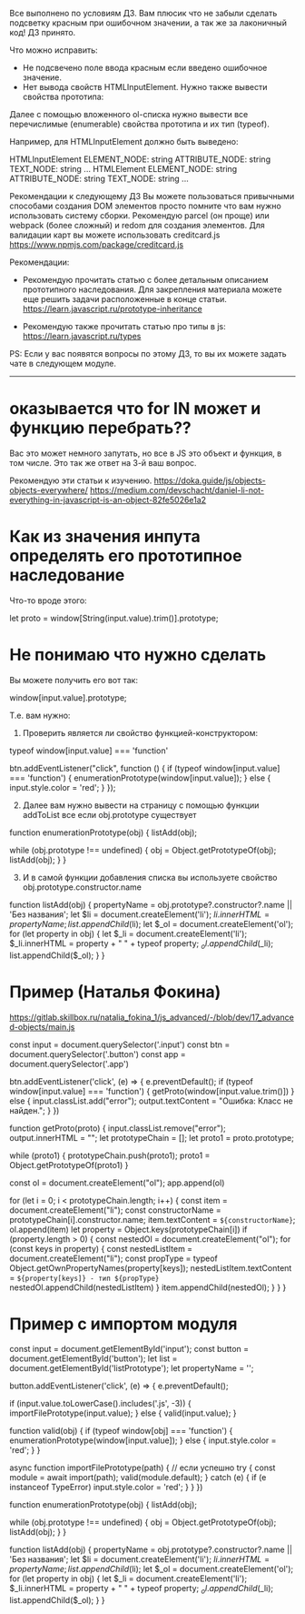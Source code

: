 Все выполнено по условиям ДЗ. Вам плюсик что не забыли сделать подсветку красным при ошибочном значении, а так же за лаконичный код! ДЗ принято.

Что можно исправить:
- Не подсвечено поле ввода красным если введено ошибочное значение.
- Нет вывода свойств HTMLInputElement. Нужно также вывести свойства прототипа:

Далее с помощью вложенного ol-списка нужно вывести все перечислимые (enumerable) свойства прототипа и их тип (typeof).

Например, для HTMLInputElement должно быть выведено:

HTMLInputElement
    ELEMENT_NODE: string
    ATTRIBUTE_NODE: string
    TEXT_NODE: string
    ...
HTMLElement
    ELEMENT_NODE: string
    ATTRIBUTE_NODE: string
    TEXT_NODE: string
    ...


Рекомендации к следующему ДЗ
Вы можете пользоваться привычными способами создания DOM элементов просто помните что вам нужно использовать систему сборки. Рекомендую parcel (он проще) или webpack (более сложный) и redom для создания элементов. Для валидации карт вы можете использовать creditcard.js
https://www.npmjs.com/package/creditcard.js

Рекомендации:
- Рекомендую прочитать статью с более детальным описанием прототипного наследования. Для закрепления материала можете еще решить задачи расположенные в конце статьи.
https://learn.javascript.ru/prototype-inheritance

- Рекомендую также прочитать статью про типы в js:
https://learn.javascript.ru/types

PS: Если у вас появятся вопросы по этому ДЗ, то вы их можете задать чате в следующем модуле.


---
# оказывается что for IN может и функцию перебрать??
Вас это может немного запутать, но все в JS это объект и функция, в том числе. Это так же ответ на 3-й ваш вопрос.

Рекомендую эти статьи к изучению.
https://doka.guide/js/objects-objects-everywhere/
https://medium.com/devschacht/daniel-li-not-everything-in-javascript-is-an-object-82fe5026e1a2

# Как из значения инпута определять его прототипное наследование
Что-то вроде этого:

let proto = window[String(input.value).trim()].prototype;

# Не понимаю что нужно сделать
Вы можете получить его вот так:

window[input.value].prototype;

Т.е. вам нужно:

1. Проверить является ли свойство функцией-конструктором:

typeof window[input.value] === 'function'


btn.addEventListener("click", function () {
  if (typeof window[input.value] === 'function') {
    enumerationPrototype(window[input.value]);
  }
  else {
    input.style.color = 'red';
  }
});


2. Далее вам нужно вывести на страницу с помощью функции addToList все если obj.prototype существует

function enumerationPrototype(obj) {
  listAdd(obj);

  while (obj.prototype !== undefined) {
    obj = Object.getPrototypeOf(obj);
    listAdd(obj);
  }
}

3. И в самой функции добавления списка вы используете свойство obj.prototype.constructor.name

function listAdd(obj) {
  propertyName = obj.prototype?.constructor?.name || 'Без названия';
  let $li = document.createElement('li');
  $li.innerHTML = propertyName;
  list.appendChild($li);
  let $_ol = document.createElement('ol');
  for (let property in obj) {
    let $_li = document.createElement('li');
    $_li.innerHTML = property + " " + typeof property;
    $_ol.appendChild($_li);
    list.appendChild($_ol);
  }
}

# Пример (Наталья Фокина)
https://gitlab.skillbox.ru/natalia_fokina_1/js_advanced/-/blob/dev/17_advanced-objects/main.js

const input = document.querySelector('.input')
const btn = document.querySelector('.button')
const app = document.querySelector('.app')

btn.addEventListener('click', (e) => {
  e.preventDefault();
  if (typeof window[input.value] === 'function') {
    getProto(window[input.value.trim()])
  } else {
    input.classList.add("error");
    output.textContent = "Ошибка: Класс не найден.";
  }
})

function getProto(proto) {
  input.classList.remove("error");
  output.innerHTML = "";
  let prototypeChain = [];
  let proto1 = proto.prototype;

  while (proto1) {
    prototypeChain.push(proto1);
    proto1 = Object.getPrototypeOf(proto1)
  }

  const ol = document.createElement("ol");
  app.append(ol)

  for (let i = 0; i < prototypeChain.length; i++) {
    const item = document.createElement("li");
    const constructorName = prototypeChain[i].constructor.name;
    item.textContent = `${constructorName}`;
    ol.append(item)
    let property = Object.keys(prototypeChain[i])
    if (property.length > 0) {
      const nestedOl = document.createElement("ol");
      for (const keys in property) {
        const nestedListItem = document.createElement("li");
        const propType = typeof Object.getOwnPropertyNames(property[keys]);
        nestedListItem.textContent = `${property[keys]} - тип ${propType}`
        nestedOl.appendChild(nestedListItem)
      }
      item.appendChild(nestedOl);
    }
  }
}


# Пример с импортом модуля

const input = document.getElementById('input');
const button = document.getElementById('button');
let list = document.getElementById('listPrototype');
let propertyName = '';

button.addEventListener('click', (e) => {
  e.preventDefault();

  if (input.value.toLowerCase().includes('.js', -3)) {
    importFilePrototype(input.value);
  }
  else {
    valid(input.value);
  }

  function valid(obj) {
    if (typeof window[obj] === 'function') {
      enumerationPrototype(window[input.value]);
    }
    else {
      input.style.color = 'red';
    }
  }

  async function importFilePrototype(path) {
    // если успешно
    try {
      const module = await import(path);
      valid(module.default);
    } catch (e) {
      if (e instanceof TypeError)
        input.style.color = 'red';
    }
  }
})

function enumerationPrototype(obj) {
  listAdd(obj);

  while (obj.prototype !== undefined) {
    obj = Object.getPrototypeOf(obj);
    listAdd(obj);
  }
}

function listAdd(obj) {
  propertyName = obj.prototype?.constructor?.name || 'Без названия';
  let $li = document.createElement('li');
  $li.innerHTML = propertyName;
  list.appendChild($li);
  let $_ol = document.createElement('ol');
  for (let property in obj) {
    let $_li = document.createElement('li');
    $_li.innerHTML = property + " " + typeof property;
    $_ol.appendChild($_li);
    list.appendChild($_ol);
  }
}
